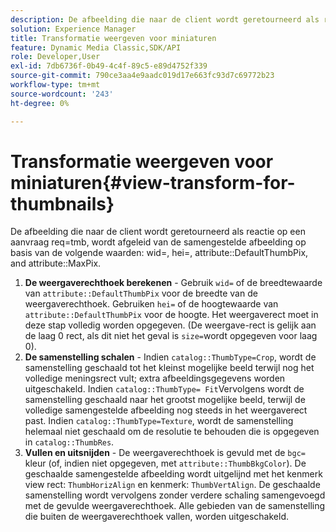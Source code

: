 ```yaml
---
description: De afbeelding die naar de client wordt geretourneerd als reactie op een aanvraag req=tmb, wordt afgeleid van de samengestelde afbeelding door de volgende waarden wid=, hei=, attribute DefaultThumbPix en attribute MaxPix in overweging te nemen.
solution: Experience Manager
title: Transformatie weergeven voor miniaturen
feature: Dynamic Media Classic,SDK/API
role: Developer,User
exl-id: 7db6736f-0b49-4c4f-89c5-e89d4752f339
source-git-commit: 790ce3aa4e9aadc019d17e663fc93d7c69772b23
workflow-type: tm+mt
source-wordcount: '243'
ht-degree: 0%

---
```


# Transformatie weergeven voor miniaturen{#view-transform-for-thumbnails}

De afbeelding die naar de client wordt geretourneerd als reactie op een aanvraag req=tmb, wordt afgeleid van de samengestelde afbeelding op basis van de volgende waarden: wid=, hei=, attribute::DefaultThumbPix, and attribute::MaxPix.

1. **De weergaverechthoek berekenen** - Gebruik `wid=` of de breedtewaarde van `attribute::DefaultThumbPix` voor de breedte van de weergaverechthoek. Gebruiken `hei=` of de hoogtewaarde van `attribute::DefaultThumbPix` voor de hoogte. Het weergaverect moet in deze stap volledig worden opgegeven. (De weergave-rect is gelijk aan de laag 0 rect, als dit niet het geval is `size=`wordt opgegeven voor laag 0).
1. **De samenstelling schalen** - Indien `catalog::ThumbType=Crop`, wordt de samenstelling geschaald tot het kleinst mogelijke beeld terwijl nog het volledige meningsrect vult; extra afbeeldingsgegevens worden uitgeschakeld. Indien `catalog::ThumbType= Fit`Vervolgens wordt de samenstelling geschaald naar het grootst mogelijke beeld, terwijl de volledige samengestelde afbeelding nog steeds in het weergaverect past. Indien `catalog::ThumbType=Texture`, wordt de samenstelling helemaal niet geschaald om de resolutie te behouden die is opgegeven in `catalog::ThumbRes`.
1. **Vullen en uitsnijden** - De weergaverechthoek is gevuld met de `bgc=` kleur (of, indien niet opgegeven, met `attribute::ThumbBkgColor`). De geschaalde samengestelde afbeelding wordt uitgelijnd met het kenmerk view rect: `ThumbHorizAlign` en kenmerk: `ThumbVertAlign`. De geschaalde samenstelling wordt vervolgens zonder verdere schaling samengevoegd met de gevulde weergaverechthoek. Alle gebieden van de samenstelling die buiten de weergaverechthoek vallen, worden uitgeschakeld.
